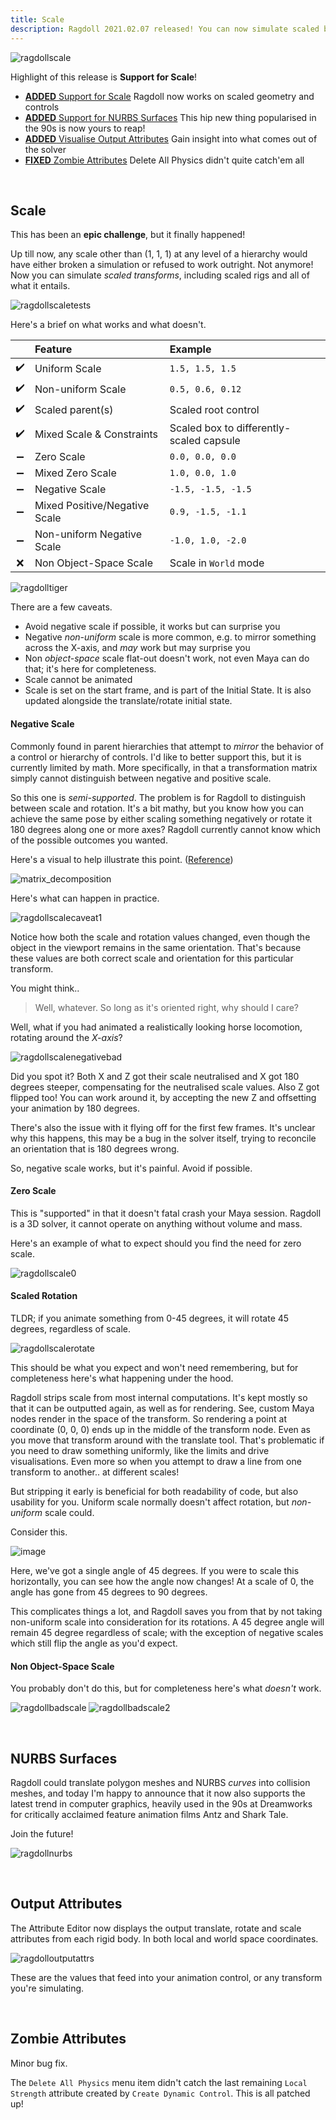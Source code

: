 ```yaml
---
title: Scale
description: Ragdoll 2021.02.07 released! You can now simulate scaled boxes, spheres, capsules, animation controls and just about anything scaleable in Maya!
---
```


![ragdollscale](https://user-images.githubusercontent.com/2152766/107122925-a785a680-6892-11eb-8329-78938ae839ad.gif)

Highlight of this release is **Support for Scale**!

- [**ADDED** Support for Scale](#scale) Ragdoll now works on scaled geometry and controls
- [**ADDED** Support for NURBS Surfaces](#nurbs-surfaces) This hip new thing popularised in the 90s is now yours to reap!
- [**ADDED** Visualise Output Attributes](#output-attributes) Gain insight into what comes out of the solver
- [**FIXED** Zombie Attributes](#zombie-attributes) Delete All Physics didn't quite catch'em all

<br>

## Scale

This has been an **epic challenge**, but it finally happened!

Up till now, any scale other than (1, 1, 1) at any level of a hierarchy would have either broken a simulation or refused to work outright. Not anymore! Now you can simulate *scaled transforms*, including scaled rigs and all of what it entails.

![ragdollscaletests](https://user-images.githubusercontent.com/2152766/107061015-9162e200-67cf-11eb-8a82-fac94e3c5438.gif)

Here's a brief on what works and what doesn't.

|    | Feature                        | Example
|:--:|:-------------------------------|:------------------
| ✔️ | Uniform Scale                  | `1.5, 1.5, 1.5`
| ✔️ | Non-uniform Scale              | `0.5, 0.6, 0.12`
| ✔️ | Scaled parent(s)               | Scaled root control
| ✔️ | Mixed Scale & Constraints      | Scaled box to differently-scaled capsule
| ➖ | Zero Scale                     | `0.0, 0.0, 0.0`
| ➖ | Mixed Zero Scale               | `1.0, 0.0, 1.0`
| ➖ | Negative Scale                 | `-1.5, -1.5, -1.5`
| ➖ | Mixed Positive/Negative Scale  | `0.9, -1.5, -1.1`
| ➖ | Non-uniform Negative Scale     | `-1.0, 1.0, -2.0`
| ❌ | Non Object-Space Scale     | Scale in `World` mode

![ragdolltiger](https://user-images.githubusercontent.com/2152766/107128133-24287d00-68b3-11eb-8aeb-44dbe4f2ce38.gif)

There are a few caveats.

- Avoid negative scale if possible, it works but can surprise you
- Negative *non-uniform* scale is more common, e.g. to mirror something across the X-axis, and *may* work but may surprise you
- Non *object-space* scale flat-out doesn't work, not even Maya can do that; it's here for completeness.
- Scale cannot be animated
- Scale is set on the start frame, and is part of the Initial State. It is also updated alongside the translate/rotate initial state.

#### Negative Scale

Commonly found in parent hierarchies that attempt to *mirror* the behavior of a control or hierarchy of controls. I'd like to better support this, but it is currently limited by math. More specifically, in that a transformation matrix simply cannot distinguish between negative and positive scale.

So this one is *semi-supported*. The problem is for Ragdoll to distinguish between scale and rotation. It's a bit mathy, but you know how you can achieve the same pose by either scaling something negatively or rotate it 180 degrees along one or more axes? Ragdoll currently cannot know which of the possible outcomes you wanted.

Here's a visual to help illustrate this point. ([Reference](https://forums.autodesk.com/t5/maya-programming/bug-in-mtransformationmatrix/td-p/10024546))

![matrix_decomposition](https://user-images.githubusercontent.com/2152766/107123230-4f4fa400-6894-11eb-8c96-049724262718.GIF)

Here's what can happen in practice.

![ragdollscalecaveat1](https://user-images.githubusercontent.com/2152766/107123871-0d286180-6898-11eb-9a5b-99be5dd7e634.gif)

Notice how both the scale and rotation values changed, even though the object in the viewport remains in the same orientation. That's because these values are both correct scale and orientation for this particular transform.

You might think..

> Well, whatever. So long as it's oriented right, why should I care?

Well, what if you had animated a realistically looking horse locomotion, rotating around the *X-axis*?

![ragdollscalenegativebad](https://user-images.githubusercontent.com/2152766/107128470-e5e08d00-68b5-11eb-9889-49bcedb617e3.gif)

Did you spot it? Both X and Z got their scale neutralised and X got 180 degrees steeper, compensating for the neutralised scale values. Also Z got flipped too! You can work around it, by accepting the new Z and offsetting your animation by 180 degrees.

There's also the issue with it flying off for the first few frames. It's unclear why this happens, this may be a bug in the solver itself, trying to reconcile an orientation that is 180 degrees wrong.

So, negative scale works, but it's painful. Avoid if possible.

#### Zero Scale

This is "supported" in that it doesn't fatal crash your Maya session. Ragdoll is a 3D solver, it cannot operate on anything without volume and mass.

Here's an example of what to expect should you find the need for zero scale.

![ragdollscale0](https://user-images.githubusercontent.com/2152766/107125195-48c72980-68a0-11eb-84a9-0136f4c91780.gif)

#### Scaled Rotation

TLDR; if you animate something from 0-45 degrees, it will rotate 45 degrees, regardless of scale.

![ragdollscalerotate](https://user-images.githubusercontent.com/2152766/107124742-95f5cc00-689d-11eb-86fe-0b07d232e0aa.gif)

This should be what you expect and won't need remembering, but for completeness here's what happening under the hood.

Ragdoll strips scale from most internal computations. It's kept mostly so that it can be outputted again, as well as for rendering. See, custom Maya nodes render in the space of the transform. So rendering a point at coordinate (0, 0, 0) ends up in the middle of the transform node. Even as you move that transform around with the translate tool. That's problematic if you need to draw something uniformly, like the limits and drive visualisations. Even more so when you attempt to draw a line from one transform to another.. at different scales!

But stripping it early is beneficial for both readability of code, but also usability for you. Uniform scale normally doesn't affect rotation, but *non-uniform* scale could.

Consider this.

![image](https://user-images.githubusercontent.com/2152766/107017772-80967a00-6797-11eb-8037-6b1cb963b65b.png)

Here, we've got a single angle of 45 degrees. If you were to scale this horizontally, you can see how the angle now changes! At a scale of 0, the angle has gone from 45 degrees to 90 degrees.

This complicates things a lot, and Ragdoll saves you from that by not taking non-uniform scale into consideration for its rotations. A 45 degree angle will remain 45 degree regardless of scale; with the exception of negative scales which still flip the angle as you'd expect.

#### Non Object-Space Scale

You probably don't do this, but for completeness here's what *doesn't* work.

![ragdollbadscale](https://user-images.githubusercontent.com/2152766/107124395-9d1bda80-689b-11eb-9af1-7a484ada2c6d.gif)
![ragdollbadscale2](https://user-images.githubusercontent.com/2152766/107124398-9f7e3480-689b-11eb-999b-eac989725081.gif)

<br>

## NURBS Surfaces

Ragdoll could translate polygon meshes and NURBS *curves* into collision meshes, and today I'm happy to announce that it now also supports the latest trend in computer graphics, heavily used in the 90s at Dreamworks for critically acclaimed feature animation films Antz and Shark Tale.

Join the future!

![ragdollnurbs](https://user-images.githubusercontent.com/2152766/106288839-6fea7f00-6240-11eb-8515-d9966555fc8e.gif)

<br>

## Output Attributes

The Attribute Editor now displays the output translate, rotate and scale attributes from each rigid body. In both local and world space coordinates.

![ragdolloutputattrs](https://user-images.githubusercontent.com/2152766/107124186-32b66a80-689a-11eb-942d-2c99176e24d7.gif)

These are the values that feed into your animation control, or any transform you're simulating.

<br>

## Zombie Attributes

Minor bug fix.

The `Delete All Physics` menu item didn't catch the last remaining `Local Strength` attribute created by `Create Dynamic Control`. This is all patched up!
